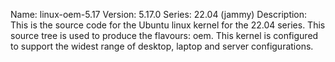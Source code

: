 Name:    linux-oem-5.17
Version: 5.17.0
Series:  22.04 (jammy)
Description:
    This is the source code for the Ubuntu linux kernel for the 22.04 series. This
    source tree is used to produce the flavours: oem.
    This kernel is configured to support the widest range of desktop, laptop and
    server configurations.
